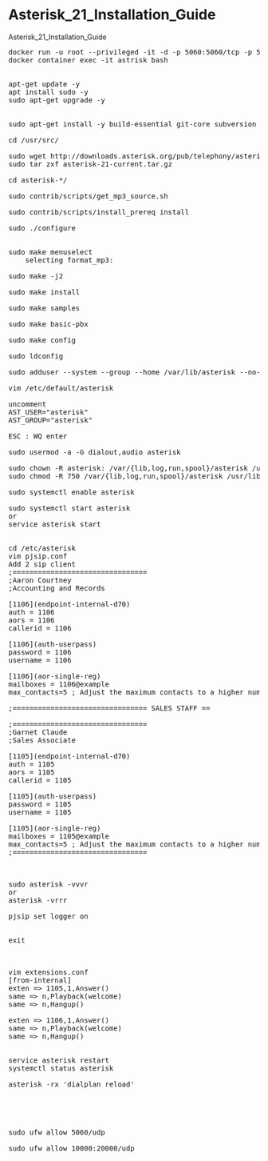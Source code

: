 # Asterisk_21_Installation_Guide
Asterisk_21_Installation_Guide
<pre>
docker run -u root --privileged -it -d -p 5060:5060/tcp -p 5060:5060/udp --name astrisk ubuntu:latest
docker container exec -it astrisk bash


apt-get update -y
apt install sudo -y
sudo apt-get upgrade -y


sudo apt-get install -y build-essential git-core subversion wget libjansson-dev sqlite autoconf automake libxml2-dev libncurses5-dev libtool

cd /usr/src/

sudo wget http://downloads.asterisk.org/pub/telephony/asterisk/asterisk-21-current.tar.gz
sudo tar zxf asterisk-21-current.tar.gz

cd asterisk-*/

sudo contrib/scripts/get_mp3_source.sh

sudo contrib/scripts/install_prereq install

sudo ./configure


sudo make menuselect
	selecting format_mp3:

sudo make -j2

sudo make install

sudo make samples

sudo make basic-pbx

sudo make config

sudo ldconfig

sudo adduser --system --group --home /var/lib/asterisk --no-create-home --gecos "Asterisk PBX" asterisk

vim /etc/default/asterisk

uncomment 
AST_USER="asterisk"
AST_GROUP="asterisk"

ESC : WQ enter

sudo usermod -a -G dialout,audio asterisk

sudo chown -R asterisk: /var/{lib,log,run,spool}/asterisk /usr/lib/asterisk /etc/asterisk
sudo chmod -R 750 /var/{lib,log,run,spool}/asterisk /usr/lib/asterisk /etc/asterisk

sudo systemctl enable asterisk

sudo systemctl start asterisk
or
service asterisk start


cd /etc/asterisk
vim pjsip.conf
Add 2 sip client
;================================
;Aaron Courtney
;Accounting and Records

[1106](endpoint-internal-d70)
auth = 1106
aors = 1106
callerid = 1106

[1106](auth-userpass)
password = 1106
username = 1106

[1106](aor-single-reg)
mailboxes = 1106@example
max_contacts=5 ; Adjust the maximum contacts to a higher numbe

;================================ SALES STAFF ==

;================================
;Garnet Claude
;Sales Associate

[1105](endpoint-internal-d70)
auth = 1105
aors = 1105
callerid = 1105

[1105](auth-userpass)
password = 1105
username = 1105

[1105](aor-single-reg)
mailboxes = 1105@example
max_contacts=5 ; Adjust the maximum contacts to a higher numbe
;================================



sudo asterisk -vvvr
or
asterisk -vrrr

pjsip set logger on


exit



vim extensions.conf
[from-internal]
exten => 1105,1,Answer()
same => n,Playback(welcome)
same => n,Hangup()

exten => 1106,1,Answer()
same => n,Playback(welcome)
same => n,Hangup()


service asterisk restart
systemctl status asterisk

asterisk -rx 'dialplan reload'





sudo ufw allow 5060/udp

sudo ufw allow 10000:20000/udp



</pre>
